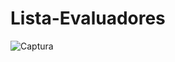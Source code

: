 # Lista-Evaluadores
![Captura](https://user-images.githubusercontent.com/69706207/147307632-5c7c6f7f-f3d7-4095-ab0d-367e4f88dca9.PNG)
